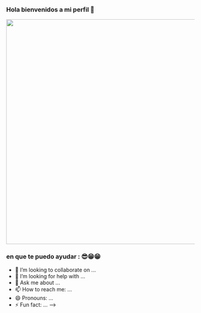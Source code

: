 ### Hola bienvenidos a mi perfil 👋
<div align="center"><img src="https://media.istockphoto.com/photos/close-up-programmer-man-hand-typing-on-keyboard-laptop-for-register-picture-id1334684258" width="600"></div>

### en que te puedo ayudar : 😎😁😁
- 👯 I’m looking to collaborate on ...
- 🤔 I’m looking for help with ...
- 💬 Ask me about ...
- 📫 How to reach me: ...
- 😄 Pronouns: ...
- ⚡ Fun fact: ...
-->
